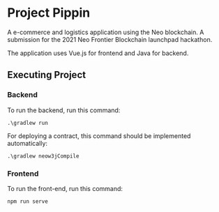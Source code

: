 # Project Pippin

A e-commerce and logistics application using the Neo blockchain. A submission for the 2021 Neo Frontier Blockchain launchpad hackathon.

The application uses Vue.js for frontend and Java for backend.

## Executing Project

### Backend

To run the backend, run this command: 

`.\gradlew run`

For deploying a contract, this command should be implemented automatically: 

`.\gradlew neow3jCompile`

### Frontend

To run the front-end, run this command: 

`npm run serve`
